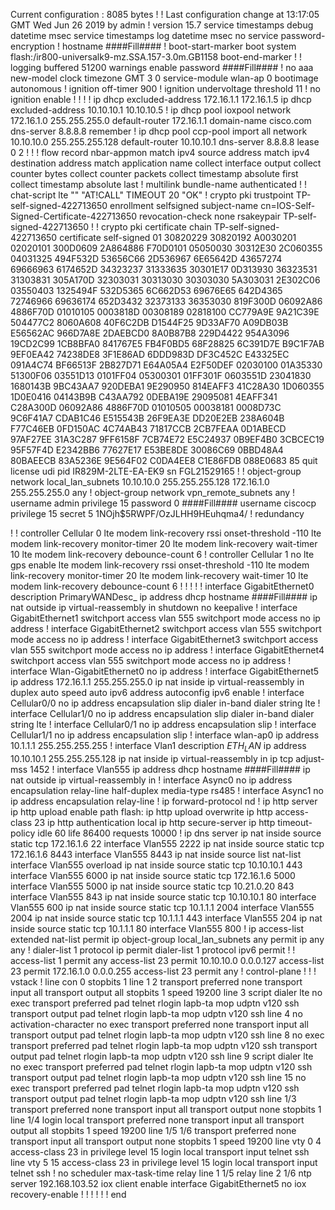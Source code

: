 Current configuration : 8085 bytes
!
! Last configuration change at 13:17:05 GMT Wed Jun 26 2019 by admin
!
version 15.7
service timestamps debug datetime msec
service timestamps log datetime msec
no service password-encryption
!
hostname ####Fill####
!
boot-start-marker
boot system flash:/ir800-universalk9-mz.SSA.157-3.0m.GB1158
boot-end-marker
!
!
logging buffered 51200 warnings
enable password ####Fill####
!
no aaa new-model
clock timezone GMT 3 0
service-module wlan-ap 0 bootimage autonomous
!
ignition off-timer 900
!
ignition undervoltage threshold 11
!
no ignition enable
!
!
!
!
ip dhcp excluded-address 172.16.1.1 172.16.1.5
ip dhcp excluded-address 10.10.10.1 10.10.10.5
!
ip dhcp pool ioxpool
 network 172.16.1.0 255.255.255.0
 default-router 172.16.1.1
 domain-name cisco.com
 dns-server 8.8.8.8
   remember
!
ip dhcp pool ccp-pool
 import all
 network 10.10.10.0 255.255.255.128
 default-router 10.10.10.1
 dns-server 8.8.8.8
 lease 0 2
!
!
!
flow record nbar-appmon
 match ipv4 source address
 match ipv4 destination address
 match application name
 collect interface output
 collect counter bytes
 collect counter packets
 collect timestamp absolute first
 collect timestamp absolute last
!
multilink bundle-name authenticated
!
!
chat-script lte "" "AT!CALL" TIMEOUT 20 "OK"
!
crypto pki trustpoint TP-self-signed-422713650
 enrollment selfsigned
 subject-name cn=IOS-Self-Signed-Certificate-422713650
 revocation-check none
 rsakeypair TP-self-signed-422713650
!
!
crypto pki certificate chain TP-self-signed-422713650
 certificate self-signed 01
  30820229 30820192 A0030201 02020101 300D0609 2A864886 F70D0101 05050030
  30312E30 2C060355 04031325 494F532D 53656C66 2D536967 6E65642D 43657274
  69666963 6174652D 34323237 31333635 30301E17 0D313930 36323531 31303831
  305A170D 32303031 30313030 30303030 5A303031 2E302C06 03550403 1325494F
  532D5365 6C662D53 69676E65 642D4365 72746966 69636174 652D3432 32373133
  36353030 819F300D 06092A86 4886F70D 01010105 0003818D 00308189 02818100
  CC779A9E 9A21C39E 504477C2 8060A608 40F6C2DB D1544F25 9D33AF70 A09DB03B
  E56562AC 966D7A8E 2DAEBCD0 8A0B87B8 229D4422 954A3096 19CD2C99 1CB8BFA0
  841767E5 FB4F0BD5 68F28825 6C391D7E B9C1F7AB 9EF0EA42 74238DE8 3F1E86AD
  6DDD983D DF3C452C E43325EC 091A4C74 BF66513F 2B827D71 E64A05A4 E2F50DEF
  02030100 01A35330 51300F06 03551D13 0101FF04 05300301 01FF301F 0603551D
  23041830 1680143B 9BC43AA7 920DEBA1 9E290950 814EAFF3 41C28A30 1D060355
  1D0E0416 04143B9B C43AA792 0DEBA19E 29095081 4EAFF341 C28A300D 06092A86
  4886F70D 01010505 00038181 0008D73C 9C6F41A7 CDAB1C46 E515543B 26F9EA3E
  DD20E2EB 238A604B F77C46EB 0FD150AC 4C74AB43 71817CCB 2CB7FEAA 0D1ABECD
  97AF27EE 31A3C287 9FF6158F 7CB74E72 E5C24937 0B9EF4B0 3CBCEC19 95F57F4D
  E2342BB6 77627E17 E53BE8DE 30086C69 0BBD48A4 80BAEECB 83A5236E 9E564F02
  C0DA4EE8 C1E86FDB 088E0683 85
  	quit
license udi pid IR829M-2LTE-EA-EK9 sn FGL21529165
!
!
object-group network local_lan_subnets
 10.10.10.0 255.255.255.128
 172.16.1.0 255.255.255.0
 any
!
object-group network vpn_remote_subnets
 any
!
username admin privilege 15 password 0 ####Fill####
username ciscocp privilege 15 secret 5 $1$NOjh$5RWPF/OzJLHH9HEuhqma4/
!
redundancy

!
!
controller Cellular 0
 lte modem link-recovery rssi onset-threshold -110
 lte modem link-recovery monitor-timer 20
 lte modem link-recovery wait-timer 10
 lte modem link-recovery debounce-count 6
!
controller Cellular 1
 no lte gps enable
 lte modem link-recovery rssi onset-threshold -110
 lte modem link-recovery monitor-timer 20
 lte modem link-recovery wait-timer 10
 lte modem link-recovery debounce-count 6
!
!
!
!
!
interface GigabitEthernet0
 description PrimaryWANDesc_
 ip address dhcp hostname ####Fill####
 ip nat outside
 ip virtual-reassembly in
 shutdown
 no keepalive
!
interface GigabitEthernet1
 switchport access vlan 555
 switchport mode access
 no ip address
!
interface GigabitEthernet2
 switchport access vlan 555
 switchport mode access
 no ip address
!
interface GigabitEthernet3
 switchport access vlan 555
 switchport mode access
 no ip address
!
interface GigabitEthernet4
 switchport access vlan 555
 switchport mode access
 no ip address
!
interface Wlan-GigabitEthernet0
 no ip address
!
interface GigabitEthernet5
 ip address 172.16.1.1 255.255.255.0
 ip nat inside
 ip virtual-reassembly in
 duplex auto
 speed auto
 ipv6 address autoconfig
 ipv6 enable
!
interface Cellular0/0
 no ip address
 encapsulation slip
 dialer in-band
 dialer string lte
!
interface Cellular1/0
 no ip address
 encapsulation slip
 dialer in-band
 dialer string lte
!
interface Cellular0/1
 no ip address
 encapsulation slip
!
interface Cellular1/1
 no ip address
 encapsulation slip
!
interface wlan-ap0
 ip address 10.1.1.1 255.255.255.255
!
interface Vlan1
 description $ETH_LAN$
 ip address 10.10.10.1 255.255.255.128
 ip nat inside
 ip virtual-reassembly in
 ip tcp adjust-mss 1452
!
interface Vlan555
 ip address dhcp hostname ####Fill####
 ip nat outside
 ip virtual-reassembly in
!
interface Async0
 no ip address
 encapsulation relay-line
 half-duplex
 media-type rs485
!
interface Async1
 no ip address
 encapsulation relay-line
!
ip forward-protocol nd
!
ip http server
ip http upload enable path flash:
ip http upload overwrite
ip http access-class 23
ip http authentication local
ip http secure-server
ip http timeout-policy idle 60 life 86400 requests 10000
!
ip dns server
ip nat inside source static tcp 172.16.1.6 22 interface Vlan555 2222
ip nat inside source static tcp 172.16.1.6 8443 interface Vlan555 8443
ip nat inside source list nat-list interface Vlan555 overload
ip nat inside source static tcp 10.10.10.1 443 interface Vlan555 6000
ip nat inside source static tcp 172.16.1.6 5000 interface Vlan555 5000
ip nat inside source static tcp 10.21.0.20 843 interface Vlan555 843
ip nat inside source static tcp 10.10.10.1 80 interface Vlan555 600
ip nat inside source static tcp 10.1.1.1 2004 interface Vlan555 2004
ip nat inside source static tcp 10.1.1.1 443 interface Vlan555 204
ip nat inside source static tcp 10.1.1.1 80 interface Vlan555 800
!
ip access-list extended nat-list
 permit ip object-group local_lan_subnets any
 permit ip any any
!
dialer-list 1 protocol ip permit
dialer-list 1 protocol ipv6 permit
!
!
access-list 1 permit any
access-list 23 permit 10.10.10.0 0.0.0.127
access-list 23 permit 172.16.1.0 0.0.0.255
access-list 23 permit any
!
control-plane
!
!
!
 vstack
!
line con 0
 stopbits 1
line 1 2
 transport preferred none
 transport input all
 transport output all
 stopbits 1
 speed 19200
line 3
 script dialer lte
 no exec
 transport preferred pad telnet rlogin lapb-ta mop udptn v120 ssh
 transport output pad telnet rlogin lapb-ta mop udptn v120 ssh
line 4
 no activation-character
 no exec
 transport preferred none
 transport input all
 transport output pad telnet rlogin lapb-ta mop udptn v120 ssh
line 8
 no exec
 transport preferred pad telnet rlogin lapb-ta mop udptn v120 ssh
 transport output pad telnet rlogin lapb-ta mop udptn v120 ssh
line 9
 script dialer lte
 no exec
 transport preferred pad telnet rlogin lapb-ta mop udptn v120 ssh
 transport output pad telnet rlogin lapb-ta mop udptn v120 ssh
line 15
 no exec
 transport preferred pad telnet rlogin lapb-ta mop udptn v120 ssh
 transport output pad telnet rlogin lapb-ta mop udptn v120 ssh
line 1/3
 transport preferred none
 transport input all
 transport output none
 stopbits 1
line 1/4
 login local
 transport preferred none
 transport input all
 transport output all
 stopbits 1
 speed 19200
line 1/5 1/6
 transport preferred none
 transport input all
 transport output none
 stopbits 1
 speed 19200
line vty 0 4
 access-class 23 in
 privilege level 15
 login local
 transport input telnet ssh
line vty 5 15
 access-class 23 in
 privilege level 15
 login local
 transport input telnet ssh
!
no scheduler max-task-time
relay line 1 1/5
relay line 2 1/6
ntp server 192.168.103.52
iox client enable interface GigabitEthernet5
no iox recovery-enable
!
!
!
!
!
!
end
